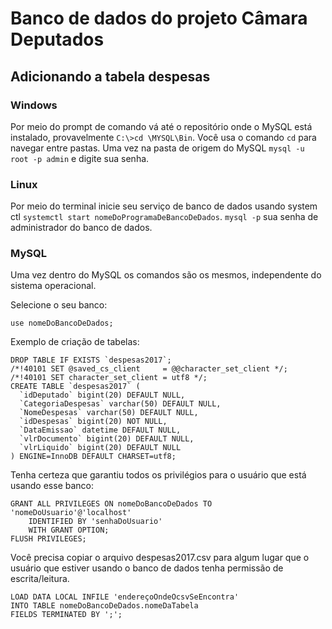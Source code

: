 # Banco de dados do projeto Câmara Deputados

## Adicionando a tabela despesas

### Windows

Por meio do prompt de comando vá até o repositório onde o MySQL está instalado, provavelmente `C:\>cd \MYSQL\Bin`. Você usa o comando `cd` para navegar entre pastas.
Uma vez na pasta de origem do MySQL `mysql -u root -p admin` e digite sua senha.

### Linux

Por meio do terminal inicie seu serviço de banco de dados usando system ctl `systemctl start nomeDoProgramaDeBancoDeDados`.
`mysql -p` sua senha de administrador do banco de dados.

### MySQL

Uma vez dentro do MySQL os comandos são os mesmos, independente do sistema operacional.

Selecione o seu banco:

```
use nomeDoBancoDeDados;
```
Exemplo de criação de tabelas:
```
DROP TABLE IF EXISTS `despesas2017`;
/*!40101 SET @saved_cs_client     = @@character_set_client */;
/*!40101 SET character_set_client = utf8 */;
CREATE TABLE `despesas2017` (
  `idDeputado` bigint(20) DEFAULT NULL,
  `CategoriaDespesas` varchar(50) DEFAULT NULL,
  `NomeDespesas` varchar(50) DEFAULT NULL,
  `idDespesas` bigint(20) NOT NULL,
  `DataEmissao` datetime DEFAULT NULL,
  `vlrDocumento` bigint(20) DEFAULT NULL,
  `vlrLiquido` bigint(20) DEFAULT NULL
) ENGINE=InnoDB DEFAULT CHARSET=utf8;
```

Tenha certeza que garantiu todos os privilégios para o usuário que está usando esse banco:

```
GRANT ALL PRIVILEGES ON nomeDoBancoDeDados TO 'nomeDoUsuario'@'localhost' 
    IDENTIFIED BY 'senhaDoUsuario' 
    WITH GRANT OPTION;
FLUSH PRIVILEGES;
```

Você precisa copiar o arquivo despesas2017.csv para algum lugar que o usuário que estiver usando o banco de dados tenha permissão de escrita/leitura.

```
LOAD DATA LOCAL INFILE 'endereçoOndeOcsvSeEncontra'
INTO TABLE nomeDoBancoDeDados.nomeDaTabela
FIELDS TERMINATED BY ';';
```